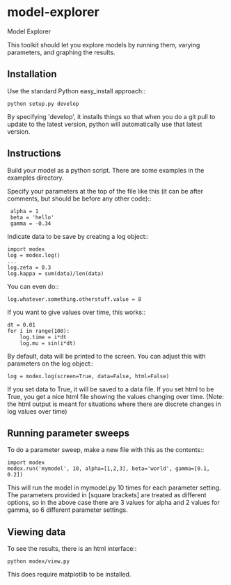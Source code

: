 model-explorer
==============

Model Explorer

This toolkit should let you explore models by running them, varying parameters,
and graphing the results.

Installation
-------------

Use the standard Python easy_install approach::

    python setup.py develop
    
By specifying 'develop', it installs things so that when you do a git pull to
update to the latest version, python will automatically use that latest version.

Instructions
-------------

Build your model as a python script.  There are some examples in the
examples directory.

Specify your parameters at the top of the file like this (it can be after
comments, but should be before any other code)::
      
     alpha = 1
     beta = 'hello'
     gamma = -0.34
     
Indicate data to be save by creating a log object::

    import modex
    log = modex.log()
    ...
    log.zeta = 0.3
    log.kappa = sum(data)/len(data)
    
You can even do::

    log.whatever.something.otherstuff.value = 8
    
If you want to give values over time, this works::

    dt = 0.01
    for i in range(100):
        log.time = i*dt    
        log.mu = sin(i*dt)
        
By default, data will be printed to the screen.  You can adjust this with
parameters on the log object::

    log = modex.log(screen=True, data=False, html=False)        
        
If you set data to True, it will be saved to a data file.  If you set html
to be True, you get a nice html file showing the values changing over time.
(Note: the html output is meant for situations where there are discrete
changes in log values over time)

Running parameter sweeps
-------------------------

To do a parameter sweep, make a new file with this as the contents::

    import modex
    modex.run('mymodel', 10, alpha=[1,2,3], beta='world', gamma=[0.1, 0.2])

This will run the model in mymodel.py 10 times for each parameter setting.
The parameters provided in [square brackets] are treated as different
options, so in the above case there are 3 values for alpha and 2 values for
gamma, so 6 different parameter settings.

Viewing data
-------------

To see the results, there is an html interface::

    python modex/view.py

This does require matplotlib to be installed.    
        
    